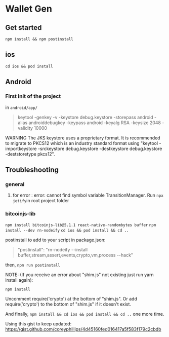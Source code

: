 
# Wallet Gen

## Get started

`npm install && npm postinstall`

## ios

`cd ios && pod install`

## Android 

### First init of the project

in `android/app/`

> keytool -genkey -v -keystore debug.keystore -storepass android -alias androiddebugkey -keypass android -keyalg RSA -keysize 2048 -validity 10000


WARNING
The JKS keystore uses a proprietary format. It is recommended to migrate to PKCS12 which is an industry standard format using "keytool -importkeystore -srckeystore debug.keystore -destkeystore debug.keystore -deststoretype pkcs12".


## Troubleshooting

### general

1. for error : error: cannot find symbol variable TransitionManager. Run `npx jetify`in root project folder

### bitcoinjs-lib

`npm install bitcoinjs-lib@5.1.1 react-native-randombytes buffer`
`npm install --dev rn-nodeify`
`cd ios && pod install && cd ..`

postinstall to add to your script in package.json: 
> "postinstall": "rn-nodeify --install buffer,stream,assert,events,crypto,vm,process --hack"

then, `npm run postinstall`

NOTE: (If you receive an error about "shim.js" not existing just run yarn install again):

`npm install`

Uncomment require('crypto') at the bottom of "shim.js". Or add require('crypto') to the bottom of "shim.js" if it doesn't exist.

And finally, `npm install && cd ios && pod install && cd ..` one more time.

Using this gist to keep updated: https://gist.github.com/coreyphillips/4d45160fed016417a5f583f179c2cbdb